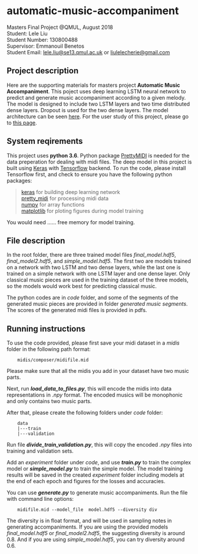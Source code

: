 # automatic-music-accompaniment
Masters Final Project @QMUL, August 2018  
Student: Lele Liu  
Student Number: 130800488  
Supervisor: Emmanouil Benetos  
Student Email: lele.liu@se13.qmul.ac.uk or liulelecherie@gmail.com

## Project description
Here are the supporting materials for masters project **Automatic Music Accompaniment**. This poject uses deep learning LSTM neural network to predict and generate music accompaniment according to a given melody. The model is designed to include two LSTM layers and two time distributed dense layers. Dropout is used for the two dense layers. The model architecture can be seen <a href="https://github.com/cheriell/automatic-music-accompaniment/blob/master/images/model%20architecture.svg">here</a>. For the user study of this project, please go to <a href="https://github.com/cheriell/user-study-on-automatic-music-accompaniment">this page</a>.

## System reqirements
This project uses **python 3.6**. Python package <a href="https://github.com/craffel/pretty-midi">PrettyMIDI</a> is needed for the data preperation for dealing with midi files. The deep model in this project is built using <a href="https://github.com/keras-team/keras">Keras</a> with <a href="https://www.tensorflow.org/">Tensorflow</a> backend. To run the code, please install Tensorflow first, and check to ensure you have the following python packages:

> <a href="https://github.com/keras-team/keras">keras</a> for building deep learning network   
> <a href="https://github.com/craffel/pretty-midi">pretty_midi</a> for processing midi data     
> <a href="https://github.com/numpy/numpy">numpy</a> for array functions     
> <a href="https://github.com/matplotlib/matplotlib">matplotlib</a> for ploting figures during model training

You would need ...... free memory for model training.

## File description
In the root folder, there are three trained model files _final_model.hdf5_, _final_model2.hdf5_, and _simple_model.hdf5_. The first two are models trained on a network with two LSTM and two dense layers, while the last one is trained on a simple network with one LSTM layer and one dense layer. Only classical music pieces are used in the training dataset of the three models, so the models would work best for predicting classical music.

The python codes are in _code_ folder, and some of the segments of the generated music pieces are provided in folder _generated music segments_. The scores of the generated midi files is provided in pdfs.

## Running instructions
To use the code provided, please first save your midi dataset in a _midis_ folder in the following path format:

        midis/composer/midifile.mid

Please make sure that all the midis you add in your dataset have two music parts.

Next, run **_load_data_to_files.py_**, this will encode the midis into data representations in _.npy_ format. The encoded musics will be monophonic and only contains two music parts.

After that, please create the following folders under _code_ folder:

        data
        |---train
        |---validation
        
Run file **_divide_train_validation.py_**, this will copy the encoded _.npy_ files into training and validation sets.

Add an _experiment_ folder under _code_, and use **_train.py_** to train the complex model or **_simple_model.py_** to train the simple model. The model training results will be saved in the created _experiment_ folder including models at the end of each epoch and figures for the losses and accuracies.

You can use **_generate.py_** to generate music accompaniments. Run the file with command line options:   

        midifile.mid --model_file  model.hdf5 --diversity div

The diversity is in float format, and will be used in sampling notes in generating accompaniments. If you are using the provided models  _final_model.hdf5_ or _final_model2.hdf5_, the suggesting diversity is around 0.8. And if you are using _simple_model.hdf5_, you can try diversity around 0.6.




